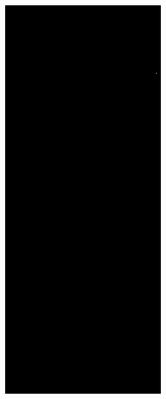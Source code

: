 <pre id="tiresult" style="font-size: 9px; background-color: #000000; font-weight: bold; padding: 4px 5px; --fs: 9px;"><b style="color:#000000">p-i-c-o-p-i-c-o-p-i-c-o-p-i-c-o-p-i-c-o-p-i-c-o-p-i-c-o-p-i-c-o-p-i-c-o-p-i-c-o-p-i-c-o-p-i-c-o-p-i-c-o-p-i-c-o-p-i-c-o-p-i-c-o-p-i-c-o-p-i-c-o-p-i-c-o-p-i-c-o-p-i-c-o-p-i-c-o-p-i-c-o-p-i-c-o-p-i-c-o-p-i-c-o-p-i-c-o-p-i-c-o-p-i-c-o-p-i-c-o-p-i-c-o-p-</b>
<b style="color:#000000">i-c-o-p-i-c-o-p-i-c-o-p-i-c-o-p-i-c-o-p-i-c-o-p-i-c-o-p-i-c-o-p-i-c-o-p-i-c-o-p-i-c-o-p-i-c-o-p-i-c-o-p-i-c-o-p-i-c-o-p-i-c-o-p-i-c-o-p-i-c-o-p-i-c-o-p-i-c-o-p-i-c-o-p-i-c-o-p-i-c-o-p-i-c-o-p-i-c-o-p-i-c-o-p-i-c-o-p-i-c-o-p-i-c-o-p-i-c-o-p-i-c-o-p-i-</b>
<b style="color:#000000">c-o-p-i-c-o-p-i-c-o-p-i-c-o-p-i-c-o-p-i-c-o-p-i-c-o-p-i-c-o-p-i-c-o-p-i-c-o-p-i-c-o-p-i-c-o-p-i-c-o-p-i-c-o-p-i-c-o-p-i-c-o-p-i-c-o-p-i-c-o-p-i-c-o-p-i-c-o-p-i-c-o-p-i-c-o-p-i-c-o-p-i-c-o-p-i-c-o-p-i-c-o-p-i-c-o-p-i-c-o-p-i-c-o-p-i-c-o-p-i-c-o-p-i-c-</b>
<b style="color:#000000">o-p-i-c-o-p-i-c-o-p-i-c-o-p-i-c-o-p-i-c-o-p-i-c-o-p-i-c-o-p-i-c-o-p-i-c-o-p-i-c-o-p-i-c-o-p-i-c-o-p-i-c-o-p-i-c-o-p-i-c-o-p-i-c-o-p-i-c-o-p-i-c-o-p-i-c-o-p-i-c-o-p-i-c-o-p-i-c-o-p-i-c-o-p-i-c-o-p-i-c-o-p-i-c-o-p-i-c-o-p-i-c-o-p-i-c-o-p-i-c-o-p-i-c-o-</b>
<b style="color:#000000">p-i-c-o-p-i-c-o-p-i-c-o-p-i-c-o-p-i-c-o-p-i-c-o-p-i-c-o-p-i-c-o-p-i-c-o-p-i-c-o-p-i-c-o-p-i-c-o-p-i-c-o-p-i-c-o-p-i-c-o-p-i-c-o-p-i-c-o-p-i-c-o-p-i-c-o-p-i-c-o-p-i-c-o-p-i-c-o-p-i-c-o-p-i-c-o-p-i-c-o-p-i-c-o-p-i-c-o-p-i-c-o-p-i-c-o-p-i-c-o-p-i-c-o-p-</b>
<b style="color:#000000">i-c-o-p-i-c-o-p-i-c-o-p-i-c-o-p-i-c-o-p-i-c-o-p-i-c-o-p-i-c-o-p-i-c-o-p-i-c-o-p-i-c-o-p-i-c-o-p-i-c-o-p-i-c-o-p-i-c-o-p-i-c-o-p-i-c-o-p-i-c-o-p-i-c-o-p-i-c-o-p-i-c-o-p-i-c-o-p-i-c-o-p-i-c-o-p-i-c-o-p-i-c-o-p-i-c-o-p-i-c-o-p-i-c-o-p-i-c-o-p-i-c-o-p-i-</b>
<b style="color:#000000">c-o-p-i-c-o-p-i-c-o-p-i-c-o-p-i-c-o-p-i-c-o-p-i-c-o-p-i-c-o-p-i-c-o-p-i-c-o-p-i-c-o-p-i-c-o-p-i-c-o-p-i-c-o-p-i-c-o-p-i-c-o-p-i-c-o-p-i-c-o-p-i-c-o-p-i-c-o-p-i-c-o-p-i-c-o-p-i-c-o-p-i-c-o-p-i-c-o-p-i-c-o-p-i-c-o-p-i-c-o-p-i-c-o-p-i-c-o-p-i-c-o-p-i-c-</b>
<b style="color:#000000">o-p-i-c-o-p-i-c-o-p-i-c-o-p-i-c-o-p-i-c-o-p-i-c-o-p-i-c-o-p-i-c-o-p-i-c-o-p-i-c-o-p-i-c-o-p-i-c-o-p-i-c-o-p-i-c-o-p-i-c-o-p-i-c-o-p-i-c-o-p-i-c-o-p-i-c-o-p-i-c-o-p-i-c-o-p-i-c-o-p-i-c-o-p-i-c-o-p-i-c-o-p-i-c-o-p-i-c-o-p-i-c-o-p-i-c-o-p-i-c-o-p-i-c-o-</b>
<b style="color:#000000">p-i-c-o-p-i-c-o-p-i-c-o-p-i-c-o-p-i-c-o-p-i-c-o-p-i-c-o-p-i-c-o-p-i-c-o-p-i-c-o-p-i-c-o-p-i-c-o-p-i-c-o-p-i-c-o-p-i-c-o-p-i-c-o-p-i-c-o-p-i-c-o-p-i-c-o-p-i-c-o-p-i-c-o-p-i-c-o-p-i-c-o-p-i-c-o-p-i-c-o-p-i-c-o-p-i-c-o-p-i-c-o-p-i-c-o-p-i-c-o-p-i-c-o-p-</b>
<b style="color:#000000">i-c-o-p-i-c-o-p-i-c-o-p-i-c-o-p-i-c-o-p-i-c-o-p-i-c-o-p-i-c-o-p-i-c-o-p-i-c-o-p-i-c-o-p-i-c-o-p-i-c-o-p-i-c-o-p-i-c-o-p-i-c-o-p-i-c-o-p-i-c-o-p-i-c-o-p-i-c-o-p-i-c-o-p-i-c-o-p-i-c-o-p-i-c-o-p-i-c-o-p-i-c-o-p-i-c-o-p-i-c-o-p-i-c-o-p-i-c-o-p-i-c-o-p-i-</b>
<b style="color:#000000">c-o-p-i-c-o-p-i-c-o-p-i-c-o-p-i-c-o-p-i-c-o-p-i-c-o-p-i-c-o-p-i-c-o-p-i-c-o-p-i-c-o-p-i-c-o-p-i-c-o-p-i-c-o-p-i-c-o-p-i-c-o-p-i-c-o-p-i-c-o-p-i-c-o-p-i-c-o-p-i-c-o-p-i-c-o-p-i-c-o-p-i-c-o-p-i-c-o-p-i-c-o-p-i-c-o-p-i-c-o-p-i-c-o-p-i-c-o-p-i-c-o-p-i-c-</b>
<b style="color:#000000">o-p-i-c-o-p-i-c-o-p-i-c-o-p-i-c-o-p-i-c-o-p-i-c-o-p-i-c-o-p-i-c-o-p-i-c-o-p-i-c-o-p-i-c-o-p-i-c-o-p-i-c-o-p-i-c-o-p-i-c-o-p-i-c-o-p-i-c-o-p-i-c-o-p-i-c-o-p-i-c-o-p-i-c-o-p-i-c-o-p-i-c-o-p-i-c-o-p-i-c-o-p-i-c-o-p-i-c-o-p-i-c-o-p-i-c-o-p-i-c-o-p-i-c-o-</b>
<b style="color:#000000">p-i-c-o-p-i-c-o-p-i-c-o-p-i-c-o-p-i-c-o-p-i-c-o-p-i-c-o-p-i-c-o-p-i-c-o-p-i-c-o-p-i-c-o-p-i-c-o-p-i-c-o-p-i-c-o-p-i-c-o-p-i-c-o-p-i-c-o-p-i-c-o-p-i-c-o-p-i-c-o-p-i-c-o-p-i-c-o-p-i-c-o-p-i-c-o-p-i-c-o-p-i-c-o-p-i-c-o-p-i-c-o-p-i-c-o-p-i-c-o-p-i-c-o-p-</b>
<b style="color:#000000">i-c-o-p-i-c-o-p-i-c-o-p-i-c-o-p-i-c-o-p-i-c-o-p-i-c-o-p-i-c-o-p-i-c-o-p-i-c-o-p-i-c-o-p-i-c-o-p-i-c-o-p-i-c-o-p-i-c-o-p-i-c-o-p-i-c-o-p-i-c-o-p-i-c-o-p-i-c-o-p-i-c-o-p-i-c-o-p-i-c-o-p-i-c-o-p-i-c-o-p-i-c-o-p-i-c-o-p-i-c-o-p-i-c-o-p-i-c-o-p-i-c-o-p-i-</b>
<b style="color:#000000">c-o-p-i-c-o-p-i-c-o-p-i-c-o-p-i-c-o-p-i-c-o-p-i-c-o-p-i-c-o-p-i-c-o-p-i-c-o-p-i-c-o-p-i-c-o-p-i-c-o-p-i-c-o-p-i-c-o-p-i-c-o-p-i-c-o-p-i-c-o-p-i-c-o-p-i-c</b><b style="color:#FFFFFF">-</b><b style="color:#000000">o-p-i-c-o-p-i-c-o-p-i-c-o-p-i-c-o-p-i-c-o-p-i-c-o-p-i-c-o-p-i-c-o-p-i-c-o-p-i-c-o-p-i-c-o-p-i-c-</b>
<b style="color:#000000">o-p-i-c-o-p-i-c-o-p-i-c-o-p-i-c-o-p-i-c-o-p-i-c-o-p-i-c-o-p-i-c-o-p-i-c-o-p-i-c-o-p-i-c-o-p-i-c-o-p-i-c-o-p-i-c-o-p-i-c-o-p-i-c-o-p-i-c-o-p-i-c-o-p-i-c-o-p-i-c-o-p-i-c-o-p-i-c-o-p-i-c-o-p-i-c-o-p-i-c-o-p-i-c-o-p-i-c-o-p-i-c-o-p-i-c-o-p-i-c-o-p-i-c-o-</b>
<b style="color:#000000">p-i-c-o-p-i-c-o-p-i-c-o-p-i-c-o-p-i-c-o-p-i-c-o-p-i-c-o-p-i-c-o-p-i-c-o-p-i-c-o-p-i-c-o-p-i-c-o-p-i-c-o-p-i-c-o-p-i-c-o-p-i-c-o-p-i-c-o-p-i-c-o-p-i-c-o-p-i-c</b><b style="color:#FFFFFF">-</b><b style="color:#000000">o-p-i-c-o-p-i-c-o-p-i-c-o-p-i-c-o-p-i-c-o-p-i-c-o-p-i-c-o-p-i-c-o-p-i-c-o-p-i-c-o-p-i-c-o-p-</b>
<b style="color:#000000">i-c-o-p-i-c-o-p-i-c-o-p-i-c-o-p-i-c-o-p-i-c-o-p-i-c-o-p-i-c-o-p-i-c-o-p-i-c-o-p-i-c-o-p-i-c-o-p-i-c-o-p-i-c-o-p-i-c-o-p-i-c-o-p-i-c-o-p-i-c-o-p-i-c-o-p-i-c-o-p</b><b style="color:#FFFFFF">-</b><b style="color:#000000">i-c-o-p-i-c-o-p-i-c-o-p-i-c-o-p-i-c-o-p-i-c-o-p-i-c-o-p-i-c-o-p-i-c-o-p-i-c-o-p-i-c-o-p-i-</b>
<b style="color:#000000">c-o-p-i-c-o-p-i-c-o-p-i-c-o-p-i-c-o-p-i-c-o-p-i-c-o-p-i-c-o-p-i-c-o-p-i-c-o-p-i-c-o-p-i-c-o-p-i-c-o-p-i-c-o-p-i-c-o-p-i-c-o-p-i-c-o-p-i-c-o-p-i-c-o-p-i-c-o-p-i-c</b><b style="color:#FFFFFF">-</b><b style="color:#000000">o-p-i-c-o-p-i-c-o-p-i-c-o-p-i-c-o-p-i-c-o-p-i-c-o-p-i-c-o-p-i-c-o-p-i-c-o-p-i-c-o-p-i-c-</b>
<b style="color:#000000">o-p-i-c-o-p-i-c-o-p-i-c-o-p-i-c-o-p-i-c-o-p-i-c-o-p-i-c-o-p-i-c-o-p-i-c-o-p-i-c-o-p-i-c-o-p-i-c-o-p-i-c-o-p-i-c-o-p-i-c-o-p-i-c-o-p-i-c-o-p-i-c-o-p-i-c-o-p-i-c-o-</b><b style="color:#FFFFFF">p-</b><b style="color:#000000">i-c-o-p-i-c-o-p-i-c-o-p-i-c-o-p-i-c-o-p-i-c-o-p-i-c-o-p-i-c-o-p-i-c-o-p-i-c-o-p-i-c-o-</b>
<b style="color:#000000">p-i-c-o-p-i-c-o-p-i-c-o-p-i-c-o-p-i-c-o-p-i-c-o-p-i-c-o-p-i-c-o-p-i-c-o-p-i-c-o-p-i-c-o-p-i-c-o-p-i-c-o-p-i-c-o-p-i-c-o-p-i-c-o-p-i-c-o-p-i-c-o-p-i-c-o-p-i-c-o-p-i</b><b style="color:#FFFFFF">-c-</b><b style="color:#000000">o-p-i-c-o-p-i-c-o-p-i-c-o-p-i-c-o-p-i-c-o-p-i-c-o-p-i-c-o-p-i-c-o-p-i-c-o-p-i-c-o-p-</b>
<b style="color:#000000">i-c-o-p-i-c-o-p-i-c-o-p-i-c-o-p-i-c-o-p-i-c-o-p-i-c-o-p-i-c-o-p-i-c-o-p-i-c-o-p-i-c-o-p-i</b><b style="color:#FFFFFF">-</b><b style="color:#000000">c-o-p-i-c-o-p-i-c-o-p-i-c-o-p-i-c-o-p-i-c-o-p-i-c-o-p-i-c-o-p-i-c-o-p-i-c-</b><b style="color:#FFFFFF">o-p-</b><b style="color:#000000">i-c-o-p-i-c-o-p-i-c-o-p-i-c-o-p-i-c-o-p-i-c-o-p-i-c-o-p-i-c-o-p-i-c-o-p-i-c-o-p-i-</b>
<b style="color:#000000">c-o-p-i-c-o-p-i-c-o-p-i-c-o-p-i-c-o-p-i-c-o-p-i-c-o-p-i-c-o-p-i-c-o-p-i-c-o-p-i-c-o-p-i-c-o-p-i-c-o-p-i-c-o-p-i-c-o-p-i-c-o-p-i-c-o-p-i-c-o-p-i-c-o-p-i-c-o-p-i-c-o-p</b><b style="color:#FFFFFF">-i-c</b><b style="color:#000000">-o-p-i-c-o-p-i-c-o-p-i-c-o-p-i-c-o-p-i-c-o-p-i-c-o-p-i-c-o-p-i-c-o-p-i-c-o-p-i-c-</b>
<b style="color:#000000">o-p-i-c-o-p-i-c-o-p-i-c-o-p-i-c-o-p-i-c-o-p-i-c-o-p-i-c-o-p-i-c-o-p-i-c-o-p-i-c-o-p-i-c-o-p-i-c-o-p-i-c-o-p-i-c-o-p-i-c-o-p-i-c-o-p-i-c-o-p-i-c-o-p-i-c-o-p-i-c-o-p-i-c</b><b style="color:#FFFFFF">-o-p</b><b style="color:#000000">-i-c-o-p-i-c-o-p-i-c-o-p-i-c-o-p-i-c-o-p-i-c-o-p-i-c-o-p-i-c-o-p-i-c-o-p-i-c-o-</b>
<b style="color:#000000">p-i-c-o-p-i-c-o-p-i-c-o-p-i-c-o-p-i-c-o-p-i-c-o-p-i-c-o-p-i-c-o-p-i-c-o-p-i-c-o-p-i-c-o-p-i-c-o-p-i-c-o-p-i-c-o-p-i-c-o-p-i-c-o-p-i-c-o-p-i-c-o-p-i-c-o-p-i-c-o-p-i-c-o</b><b style="color:#FFFFFF">-p-i-</b><b style="color:#000000">c-o-p-i-c-o-p-i-c-o-p-i-c-o-p-i-c-o-p-i-c-o-p-i-c-o-p-i-c-o-p-i-c-o-p-i-c-o-p-</b>
<b style="color:#000000">i-c-o-p-i-c-o-p-i-c-o-p-i-c-o-p-i-c-o-p-i-c-o-p-i-c-o-p-i-c-o-p-i-c-o-p-i-c-o-p-i-c-o-p-i-c-o-p-i-c-o-p-i-c-o-p-i-c-o-p-i-c-o-p-i-c-o-p-i-c-o-p-i-c-o-p-i-c-o-p-i-c-o-p-i</b><b style="color:#FFFFFF">-c-o-</b><b style="color:#000000">p-i-c-o-p-i-c-o-p-i-c-o-p-i-c-o-p-i-c-o-p-i-c-o-p-i-c-o-p-i-c-o-p-i-c-o-p-i-</b>
<b style="color:#000000">c-o-p-i-c-o-p-i-c-o-p-i-c-o-p-i-c-o-p-i-c-o-p-i-c-o-p-i-c-o-p-i-c-o-p-i-c-o-p-i-c-o-p-i-c-o-p-i-c-o-p-i-c-o-p-i-c-o-p-i-c-o-p-i-c-o-p-i-c-o-p-i-c-o-p-i-c-o-p-i-c-o-p-i-c-</b><b style="color:#FFFFFF">o-p-i</b><b style="color:#000000">-c-o-p-i-c-o-p-i-c-o-p-i-c-o-p-i-c-o-p-i-c-o-p-i-c-o-p-i-c-o-p-i-c-o-p-i-c-</b>
<b style="color:#000000">o-p-i-c-o-p-i-c-o-p-i-c-o-p-i-c-o-p-i-c-o-p-i-c-o-p-i-c-o-p-i-c-o-p-i-c-o-p-i-c-o-p-i-c-o-p-i-c-o-p-i-c-o-p-i-c-o-p-i-c-o-p-i-c-o-p-i-c-o-p-i-c-o-p-i-c-o-p-i-c-o-p-i-c-o-</b><b style="color:#FFFFFF">p-i-c-</b><b style="color:#000000">o-p-i-c-o-p-i-c-o-p-i-c-o-p-i-c-o-p-i-c-o-p-i-c-o-p-i-c-o-p-i-c-o-p-i-c-o-</b>
<b style="color:#000000">p-i-c-o-p-i-c-o-p-i-c-o-p-i-c-o-p-i-c-o-p-i-c-o-p-i-c-o-p-i-c-o-p-i-c-o-p-i-c-o-p-i-c-o-p-i-c-o-p-i-c-o-p-i-c-o-p-i-c-o-p-i-c-o-p-i-c-o-p-i-c-o-p-i-c-o-p-i-c-o-p-i-c-o-p-i</b><b style="color:#FFFFFF">-c-o-p-</b><b style="color:#000000">i-c-o-p-i-c-o-p-i-c-o-p-i-c-o-p-i-c-o-p-i-c-o-p-i-c-o-p-i-c-o-p-i-c-o-p-</b>
<b style="color:#000000">i-c-o-p-i-c-o-p-i-c-o-p-i-c-o-p-i-c-o-p-i-c-o-p-i-c-o-p-i-c-o-p-i-c-o-p-i-c-o-p-i-c-o-p-i-c-o-p-i-c-o-p-i-c-o-p-i-c-o-p-i-c-o-p-i-c-o-p-i-c-o-p-i-c-o-p-i-c-o-p-i-c-o-p-i-c-o</b><b style="color:#FFFFFF">-p-i-c</b><b style="color:#000000">-o-p-i-c-o-p-i-c-o-p-i-c-o-p-i-c-o-p-i-c-o-p-i-c-o-p-i-c-o-p-i-c-o-p-i-</b>
<b style="color:#000000">c-o-p-i-c-o-p-i-c-o-p-i-c-o-p-i-c-o-p-i-c-o-p-i-c-o-p-i-c-o-p-i-c-o-p-i-c-o-p-i-c-o-p-i-c-o-p-i-c-o-p-i-c-o-p-i-c-o-p-i-c-o-</b><b style="color:#FFFFFF">p-i</b><b style="color:#000000">-c-o-</b><b style="color:#FFFFFF">p</b><b style="color:#000000">-i-c-o-p-i-c-o-p-i-c-o-p-i-c-o-p-i-c-o-p-</b><b style="color:#FFFFFF">i-c-o-</b><b style="color:#000000">p-i-c-o-p-i-c-o-p-i-c-o-p-i-c-o-p-i-c-o-p-i-c-o-p-i-c-o-p-i-c-o-p-i-c-</b>
<b style="color:#000000">o-p-i-c-o-p-i-c-o-p-i-c-o-p-i-c-o-p-i-c-o-p-i-c-o-p-i-c-o-p-i-c-o-p-i-c-o-p-i-c-o-p-i-c-o-p-i-c-o-p-i-c-o-p-i-c-o-p-i-c-o</b><b style="color:#FFFFFF">-</b><b style="color:#000000">p-</b><b style="color:#FFFFFF">i-c-o-p-i-c-o-p-i-c-o-</b><b style="color:#000000">p-i-c-o-p-i-c-o-p-i-c-o-p-i-c-</b><b style="color:#FFFFFF">o-p-i</b><b style="color:#000000">-c-o-p-i-c-o-p-i-c-o-p-i-c-o-p-i-c-o-p-i-c-o-p-i-c-o-p-i-c-o-p-i-c-o-</b>
<b style="color:#000000">p-i-c-o-p-i-c-o-p-i-c-o-p-i-c-o-p-i-c-o-p-i-c-o-p-i-c-o-p-i-c-o-p-i-c-o-p-i-c-o-p-i-c-o-p-i-c-o-p-i-c-o-p-i-c-o-p-i-c-o-p</b><b style="color:#FFFFFF">-i-c-o-p-i-c-o-p-i-c-o-p-i-c-o-</b><b style="color:#000000">p-i-c-o-p-i-c-o-p-i-c-o-p</b><b style="color:#FFFFFF">-i-c-</b><b style="color:#000000">o-p-i-c-o-p-i-c-o-p-i-c-o-p-i-c-o-p-i-c-o-p-i-c-o-p-i-c-o-p-i-c-o-p-</b>
<b style="color:#000000">i-c-o-p-i-c-o-p-i-c-o-p-i-c-o-p-i-c-o-p-i-c-o-p-i-c-o-p-i-c-o-p-i-c-o-p-i-c-o-p-i-c-o-p-i-c-o-p-i-c-o-p-i-c-o-p-i-c-o-p-i</b><b style="color:#FFFFFF">-c-o-p-i-c-o-p-i-c-o-p-i-c-o-p-i-c-</b><b style="color:#000000">o-p-i-c-o-p-i-c-o-p-i-</b><b style="color:#FFFFFF">c-o-p</b><b style="color:#000000">-i-c-o-p-i-c-o-p-i-c-o-p-i-c-o-p-i-c-o-p-i-c-o-p-i-c-o-p-i-c-o-p-i-</b>
<b style="color:#000000">c-o-p-i-c-o-p-i-c-o-p-i-c-o-p-i-c-o-p-i-c-o-p-i-c-o-p-i-c-o-p-i-c-o-p-i-c-o-p-i-c-o-p-i-c-o-p-i-c-o-p-i-c-o-p-i-c-o-p-i-c-</b><b style="color:#FFFFFF">o-p-i-c-o-p-i-c-o-p-i-c-o-p-i-c-o-p-i-</b><b style="color:#000000">c-o-p-i-c-o-p-i-c-</b><b style="color:#FFFFFF">o-p-i-</b><b style="color:#000000">c-o-p-i-c-o-p-i-c-o-p-i-c-o-p-i-c-o-p-i-c-o-p-i-c-o-p-i-c-o-p-i-c-</b>
<b style="color:#000000">o-p-i-c-o-p-i-c-o-p-i-c-o-p-i-c-o-p-i-c-o-p-i-c-o-p-i-c-o-p-i-c-o-p-i-c-o-p-i-c-o-p-i-c-o-p-i-c-o-p-i-c-o-p-i-c-o-p-i-c-</b><b style="color:#FFFFFF">o-p-i-c-o-p-i-c-o-p-i-c-o-p-i-c-o-p-i-c-o-p</b><b style="color:#000000">-i-c-o-p-i-c-o-p-</b><b style="color:#FFFFFF">i-c-o</b><b style="color:#000000">-p-i-c-o-p-i-c-o-p-i-c-o-p-i-c-o-p-i-c-o-p-i-c-o-p-i-c-o-p-i-c-o-</b>
<b style="color:#000000">p-i-c-o-p-i-c-o-p-i-c-o-p-i-c-o-p-i-c-o-p-i-c-o-p-i-c-o-p-i-c-o-p-i-c-o-p-i-c-o-p-i-c-o-p-i-c-o-p-i-c-o-p-i-c-o-p-i-c-o-p-</b><b style="color:#FFFFFF">i-c-o-p-i-c-o-p-i-c-o-p-i-c-o-p-i-c-o-p-i-c-</b><b style="color:#000000">o-p-i-c-o-p-i-c-</b><b style="color:#FFFFFF">o-p</b><b style="color:#000000">-i-c-o-p-i-c-o-p-i-c-o-p-i-c-o-p-i-c-o-p-i-c-o-p-i-c-o-p-i-c-o-p-</b>
<b style="color:#000000">i-c-o-p-i-c-o-p-i-c-o-p-i-c-o-p-i-c-o-p-i-c-o-p-i-c-o-p-i-c-o-p-i-c-o-p-i-c-o-p-i-c-o-p-i-c-o-p-i-c-o-p-i-c-o-p-i-c-o-p-i-c</b><b style="color:#FFFFFF">-o-p-i-c-o-p-i-c-o-p-i-c-o-p-i-c-o-p-i-c-o-p-</b><b style="color:#000000">i-c-o-p-i-c-o-p</b><b style="color:#FFFFFF">-i-</b><b style="color:#000000">c-o-p-i-c-o-p-i-c-o-p-i-c-o-p-i-c-o-p-i-c-o-p-i-c-o-p-i-c-o-p-i-</b>
<b style="color:#000000">c-o-p-i-c-o-p-i-c-o-p-i-c-o-p-i-c-o-p-i-c-o-p-i-c-o-p-i-c-o-p-i-c-o-p-i-c-o-p-i-c-o-p-i-c-o-p-i-c-o-p-i-c-o-p-i-c-o-p-i-c-o-p</b><b style="color:#FFFFFF">-i-c-o-p-i-c-o-p-i-c-o-p-i-c-o-p-i-c-o-p-i-c</b><b style="color:#000000">-o-p-i-c-o-p-i-</b><b style="color:#FFFFFF">c-o</b><b style="color:#000000">-p-i-c-o-p-i-c-o-p-i-c-o-p-i-c-o-p-i-c-o-p-i-c-o-p-i-c-o-p-i-c-</b>
<b style="color:#000000">o-p-i-c-o-p-i-c-o-p-i-c-o-p-i-c-o-p-i-c-o-p-i-c-o-p-i-c-o-p-i-c-o-p-i-c-o-p-i-c-o-p-i-c-o-p-i-c-o-p-i-c-o-p-i-c-o-p-i-c-o-p-</b><b style="color:#FFFFFF">i-c-o-p-i-c-o-p-i-c-o-p-i-c-o-p-i-c-o-p-i-c-o-</b><b style="color:#000000">p-i-c-o-p-i-c-o</b><b style="color:#FFFFFF">-p</b><b style="color:#000000">-i-c-o-p-i-c-o-p-i-c-o-p-i-c-o-p-i-c-o-p-i-c-o-p-i-c-o-p-i-c-o-</b>
<b style="color:#000000">p-i-c-o-p-i-c-o-p-i-c-o-p-i-c-o-p-i-c-o-p-i-c-o-p-i-c-o-p-i-c-o-p-i-c-o-p-i-c-o-p-i-c-o-p-i-c-o-p-i-c-o-p-i-c-o-p-i-c-o-p-i-c-</b><b style="color:#FFFFFF">o-p-i-c-o-p-i-c-o-p-i-c-o-p-i-c-o-p-i-c-o-p-</b><b style="color:#000000">i-c-o-p-i-c-o-p-</b><b style="color:#FFFFFF">i-</b><b style="color:#000000">c-o-p-i-c-o-p-i-c-o-p-i-c-o-p-i-c-o-p-i-c-o-p-i-c-o-p-i-c-o-p-</b>
<b style="color:#000000">i-c-o-p-i-c-o-p-i-c-o-p-i-c-o-p-i-c-o-p-i-c-o-p-i-c-o-p-i-c-o-p-i-c-o-p-i-c-o-p-i-c-o-p-i-c-o-p-i-c-o-p-i-c-o-p-i-c-o-p-i-c-o-</b><b style="color:#FFFFFF">p</b><b style="color:#000000">-</b><b style="color:#FFFFFF">i-c-o-p-i-c-o-p-i-c-o-p-i-c-o-p-i-c-o-p-i-c</b><b style="color:#000000">-o-p-i-c-o-p-i-c</b><b style="color:#FFFFFF">-</b><b style="color:#000000">o-p-i-c-o-p-i-c-o-p-i-c-o-p-i-c-o-p-i-c-o-p-i-c-o-p-i-c-o-p-i-</b>
<b style="color:#000000">c-o-p-i-c-o-p-i-c-o-p-i-c-o-p-i-c-o-p-i-c-o-p-i-c-o-p-i-c-o-p-i-c-o-p-i-c-o-p-i-c-o-p-i-c-o-p-i-c-o-p-i-c-o-p-i-c-o-p-i-c-o-p-</b><b style="color:#FFFFFF">i-c-o-p-i-c-o-p-i-c-o-p-i-c-o-p-i-c-o-p-i-c-o</b><b style="color:#000000">-p-i-c-o-p-i-c-o-</b><b style="color:#FFFFFF">p</b><b style="color:#000000">-i-c-o-p-i-c-o-p-i-c-o-p-i-c-o-p-i-c-o-p-i-c-o-p-i-c-o-p-i-c-</b>
<b style="color:#000000">o-p-i-c-o-p-i-c-o-p-i-c-o-p-i-c-o-p-i-c-o-p-i-c-o-p-i-c-o-p-i-c-o-p-i-c-o-p-i-c-o-p-i-c-o-p-i-c-o-p-i-c-o-p-i-c-o-p-i-c-o-p-i-c</b><b style="color:#FFFFFF">-o-p-i-c-o-p-</b><b style="color:#000000">i-c-o-p-i-c-o-p-i-c-</b><b style="color:#FFFFFF">o-p-i-c-o-p-</b><b style="color:#000000">i-c-o-p-i-c-o-p-i-c-o-p-i-c-o-p-i-c-o-p-i-c-o-p-i-c-o-p-i-c-o-p-i-c-o-p-i-c-o-</b>
<b style="color:#000000">p-i-c-o-p-i-c-o-p-i-c-o-p-i-c-o-p-i-c-o-p-i-c-o-p-i-c-o-p-i-c-o-p-i-c-o-p-i-c-o-p-i-c-o-p-i-c-o-p-i-c-o-p-i-c-o-p-i-c-o-p-i-c-o-</b><b style="color:#FFFFFF">p-i-c-o-p</b><b style="color:#000000">-i-c-o-p-i-c-o-p-i-c-o-p-</b><b style="color:#FFFFFF">i-c-o-p-i-c</b><b style="color:#000000">-o-p-i-c-o-p-i-c</b><b style="color:#FFFFFF">-</b><b style="color:#000000">o-p-i-c-o-p-i-c-o-p-i-c-o-p-i-c-o-p-i-c-o-p-i-c-o-p-i-c-o-p-</b>
<b style="color:#000000">i-c-o-p-i-c-o-p-i-c-o-p-i-c-o-p-i-c-o-p-i-c-o-p-i-c-o-p-i-c-o-p-i-c-o-p-i-c-o-p-i-c-o-p-i-c-o-p-i-c-o-p-i-c-o-p-i-c-o-p-i-c-o-p-</b><b style="color:#FFFFFF">i-c-o-p-</b><b style="color:#000000">i-c-o-p-i-c-o-p-i-c-o-p-i-c</b><b style="color:#FFFFFF">-o-p-i-c-o</b><b style="color:#000000">-p-i-c-o-p-i-c-o-p-i-c-o-p-i-c-o-p-i-c-o-p-i-c-o-p-i-c-o-p-i-c-o-p-i-c-o-p-i-</b>
<b style="color:#000000">c-o-p-i-c-o-p-i-c-o-p-i-c-o-p-i-c-o-p-i-c-o-p-i-c-o-p-i-c-o-p-i-c-o-p-i-c-o-p-i-c-o-p-i-c-o-p-i-c-o-p-i-c-o-p-i-c-o-p-i-c-o-p-i-c-</b><b style="color:#FFFFFF">o-p-i-</b><b style="color:#000000">c-o-p-i-c-o-p-i-c-o-p-i-c</b><b style="color:#FFFFFF">-o-p-i-c-o-p-</b><b style="color:#000000">i-c-o-p-i-c-o-p-</b><b style="color:#FFFFFF">i</b><b style="color:#000000">-c-o-p-i-c-o-p-i-c-o-p-i-c-o-p-i-c-o-p-i-c-o-p-i-c-o-p-i-c-</b>
<b style="color:#000000">o-p-i-c-o-p-i-c-o-p-i-c-o-p-i-c-o-p-i-c-o-p-i-c-o-p-i-c-o-p-i-c-o-p-i-c-o-p-i-c-o-p-i-c-o-p-i-c-o-p-i-c-o-p-i-c-o-p-i-c-o-p-i-c-o-</b><b style="color:#FFFFFF">p-i-c-</b><b style="color:#000000">o-p-i-c-o-p-i-c-o-p-i</b><b style="color:#FFFFFF">-c-o-p-i-c-o-p-i-</b><b style="color:#000000">c-o-p-i-c-o-p-i-c-o-p-i-c-o-p-i-c-o-p-i-c-o-p-i-c-o-p-i-c-o-p-i-c-o-p-i-c-o-</b>
<b style="color:#000000">p-i-c-o-p-i-c-o-p-i-c-o-p-i-c-o-p-i-c-o-p-i-c-o-p-i-c-o-p-i-c-o-p-i-c-o-p-i-c-o-p-i-c-o-p-i-c-o-p-i-c-o-p-i-c-o-p-i-c-o-p-i-c-o-p</b><b style="color:#FFFFFF">-i-c-o</b><b style="color:#000000">-p-i-c-o-p-i-c-o-p-i-c</b><b style="color:#FFFFFF">-o-p-i-c-o-p-i-c-o</b><b style="color:#000000">-p-i-c-o-p-i-c-o-p-i-c-o-p-i-c-o-p-i-c-o-p-i-c-o-p-i-c-o-p-i-c-o-p-i-c-o-p-</b>
<b style="color:#000000">i-c-o-p-i-c-o-p-i-c-o-p-i-c-o-p-i-c-o-p-i-c-o-p-i-c-o-p-i-c-o-p-i-c-o-p-i-c-o-p-i-c-o-p-i-c-o-p-i-c-o-p-i-c-o-p-i-c-o-p-i-c-o-p-i</b><b style="color:#FFFFFF">-c-o-p</b><b style="color:#000000">-i-c-o-p-i-c-o-p-i-c-o-p-</b><b style="color:#FFFFFF">i-c-o-p-i-c-o-p</b><b style="color:#000000">-i-c-o-p-i-c-o-p-i-c-o-p-i-c-o-p-i-c-o-p-i-c-o-p-i-c-o-p-i-c-o-p-i-c-o-p-i-</b>
<b style="color:#000000">c-o-p-i-c-o-p-i-c-o-p-i-c-o-p-i-c-o-p-i-c-o-p-i-c-o-p-i-c-o-p-i-c-o-p-i-c-o-p-i-c-o-p-i-c-o-p-i-c-o-p-i-c-o-p-i-c-o-p-i-c-o-p-i-c</b><b style="color:#FFFFFF">-o-p-</b><b style="color:#000000">i-c-o-p-i-c-o-p-i-c-o-p-i</b><b style="color:#FFFFFF">-c-o-p-i-c-o-p-i-</b><b style="color:#000000">c-o-p-i-c-o-p-i-c-o-p-i-c-o-p-i-c-o-p-i-c-o-p-i-c-o-p-i-c-o-p-i-c-o-p-i-c-</b>
<b style="color:#000000">o-p-i-c-o-p-i-c-o-p-i-c-o-p-i-c-o-p-i-c-o-p-i-c-o-p-i-c-o-p-i-c-o-p-i-c-o-p-i-c-o-p-i-c-o-p-i-c-o-p-i-c-o-p-i-c-o-p-i-c-o-p-i-c-o-</b><b style="color:#FFFFFF">p-i-</b><b style="color:#000000">c-o-p-i-c-o-p-i-c-o-p-i-c-o</b><b style="color:#FFFFFF">-p-i-c-o-p-i-c-</b><b style="color:#000000">o-p-i-c-o-p-i-c-o-p-i-c-o-p-i-c-o-p-i-c-o-p-i-c-o-p-i-c-o-p-i-c-o-p-i-c-o-</b>
<b style="color:#000000">p-i-c-o-p-i-c-o-p-i-c-o-p-i-c-o-p-i-c-o-p-i-c-o-p-i-c-o-p-i-c-o-p-i-c-o-p-i-c-o-p-i-c-o-p-i-c-o-p-i-c-o-p-i-c-o-p-i-c-o-p-i-c-o-p-</b><b style="color:#FFFFFF">i-c-</b><b style="color:#000000">o-p-i-c-o-p-i-c-o-p-i-c-</b><b style="color:#FFFFFF">o-p-i-c-o-p-i-c-o-</b><b style="color:#000000">p-i-c-o-p-i-c-o-p-i-c-o-p-i-c-o-p-i-c-o-p-i-c-o-p-i-c-o-p-i-c-o-p-i-c-o-p-</b>
<b style="color:#000000">i-c-o-p-i-c-o-p-i-c-o-p-i-c-o-p-i-c-o-p-i-c-o-p-i-c-o-p-i-c-o-p-i-c-o-p-i-c-o-p-i-c-o-p-i-c-o-p-i-c-o-p-i-c-o-p-i-c-o-p-i-c-o-p-i-</b><b style="color:#FFFFFF">c-o-p</b><b style="color:#000000">-i-c-o-p-i-c-o-p-i-c-</b><b style="color:#FFFFFF">o-p-i-c-o-p-i-c-o-p-i</b><b style="color:#000000">-c-o-p-i-c-o-p-i-c-o-p-i-c-o-p-i-c-o-p-i-c-o-p-i-c-o-p-i-c-o-p-i-c-o-p-i-</b>
<b style="color:#000000">c-o-p-i-c-o-p-i-c-o-p-i-c-o-p-i-c-o-p-i-c-o-p-i-c-o-p-i-c-o-p-i-c-o-p-i-c-o-p-i-c-o-p-i-c-o-p-i-c-o-p-i-c-o-p-i-c-o-p-i-c-o-p-i-c-</b><b style="color:#FFFFFF">o-p-i-</b><b style="color:#000000">c-o-p-i-c-o-p-i-c-o-p-i</b><b style="color:#FFFFFF">-c-o-p-i-c-o-p-i-c</b><b style="color:#000000">-o-p-i-c-o-p-i-c-o-p-i-c-o-p-i-c-o-p-i-c-o-p-i-c-o-p-i-c-o-p-i-c-o-p-i-c-</b>
<b style="color:#000000">o-p-i-c-o-p-i-c-o-p-i-c-o-p-i-c-o-p-i-c-o-p-i-c-o-p-i-c-o-p-i-c-o-p-i-c-o-p-i-c-o-p-i-c-o-p-i-c-o-p-i-c-o-p-i-c-o-p-i-c-o-p-i-c-o-p</b><b style="color:#FFFFFF">-i-c-o-</b><b style="color:#000000">p-i-c-o-p-i-c-o-p-i-c-</b><b style="color:#FFFFFF">o-p-i-c-o-p-i-c-o</b><b style="color:#000000">-p-i-c-o-p-i-c-o-p-i-c-o-p-i-c-o-p-i-c-o-p-i-c-o-p-i-c-o-p-i-c-o-p-i-c-o-</b>
<b style="color:#000000">p-i-c-o-p-i-c-o-p-i-c-o-p-i-c-o-p-i-c-o-p-i-c-o-p-i-c-o-p-i-c-o-p-i-c-o-p-i-c-o-p-i-c-o-p-i-c-o-p-i-c-o-p-i-c-o-p-i-c-o-p-i-c-o-p-i</b><b style="color:#FFFFFF">-c-o-p-i-</b><b style="color:#000000">c-o-p-i-c-o-p-i-c-o</b><b style="color:#FFFFFF">-p-i-c-o-p-i-c-o-p-</b><b style="color:#000000">i-c-o-p-i-c-o-p-i-c-o-p-i-c-o-p-i-c-o-p-i-c-o-p-i-c-o-p-i-c-o-p-i-c-o-p-</b>
<b style="color:#000000">i-c-o-p-i-c-o-p-i-c-o-p-i-c-o-p-i-c-o-p-i-c-o-p-i-c-o-p-i-c-o-p-i-c-o-p-i-c-o-p-i-c-o-p-i-c-o-p-i-c-o-p-i-c-o-p-i-c-o-p-i-c-o-p-i-c</b><b style="color:#FFFFFF">-o-p-i-c-o-</b><b style="color:#000000">p-i-c-o-p-i-c-o-p</b><b style="color:#FFFFFF">-i-c-o-p-i-c-o-p-i-</b><b style="color:#000000">c-o-p-i-c-o-p-i-c-o-p-i-c-o-p-i-c-o-p-i-c-o-p-i-c-o-p-i-c-o-p-i-c-o-p-i-</b>
<b style="color:#000000">c-o-p-i-c-o-p-i-c-o-p-i-c-o-p-i-c-o-p-i-c-o-p-i-c-o-p-i-c-o-p-i-c-o-p-i-c-o-p-i-c-o-p-i-c-o-p-i-c-o-p-i-c-o-p-i-c-o-p-i-c-o-p-i-c-o</b><b style="color:#FFFFFF">-p-i-c-o-p-i-</b><b style="color:#000000">c-o-p-i-c-o-p</b><b style="color:#FFFFFF">-i-c-o-p-i-c-o-p-i-c</b><b style="color:#000000">-o-p-i-c-o-p-i-c-o-p-i-c-o-p-i-c-o-p-i-c-o-p-i-c-o-p-i-c-o-p-i-c-o-p-i-c-</b>
<b style="color:#000000">o-p-i-c-o-p-i-c-o-p-i-c-o-p-i-c-o-p-i-c-o-p-i-c-o-p-i-c-o-p-i-c-o-p-i-c-o-p-i-c-o-p-i-c-o-p-i-c-o-p-i-c-o-p-i-c-o-p-i-c-o-p-i-c-o-p</b><b style="color:#FFFFFF">-i-c-o-p-i-c-o-</b><b style="color:#000000">p-i-c-o-</b><b style="color:#FFFFFF">p</b><b style="color:#000000">-</b><b style="color:#FFFFFF">i-c-o-p-i-c-o-p-i-c-o</b><b style="color:#000000">-p-i-c-o-p-i-c-o-p-i-c-o-p-i-c-o-p-i-c-o-p-i-c-o-p-i-c-o-p-i-c-o-p-i-c-o-</b>
<b style="color:#000000">p-i-c-o-p-i-c-o-p-i-c-o-p-i-c-o-p-i-c-o-p-i-c-o-p-i-c-o-p-i-c-o-p-i-c-o-p-i-c-o-p-i-c-o-p-i-c-o-p-i-c-o-p-i-c-o-p-i-c-o-p-i-c-o-p-i</b><b style="color:#FFFFFF">-c-o-p-i-c-o-p-i</b><b style="color:#000000">-c-o-</b><b style="color:#FFFFFF">p-i-c-o-p-i-c-o-p-i-c-o-p</b><b style="color:#000000">-i-c-o-p-i-c-o-p-i-c-o-p-i-c-o-p-i-c-o-p-i-c-o-p-i-c-o-p-i-c-o-p-i-c-o-p-</b>
<b style="color:#000000">i-c-o-p-i-c-o-p-i-c-o-p-i-c-o-p-i-c-o-p-i-c-o-p-i-c-o-p-i-c-o-p-i-c-o-p-i-c-o-p-i-c-o-p-i-c-o-p-i-c-o-p-i-c-o-p-i-c-o-p-i-c-o-p-i-c</b><b style="color:#FFFFFF">-o-p-i-c-o-p-i-c</b><b style="color:#000000">-o</b><b style="color:#FFFFFF">-p-i-c-o-p-i-c-o-p-i-c-o-p-i</b><b style="color:#000000">-c-o-p-i-c-o-p-i-c-o-p-i-c-o-p-i-c-o-p-i-c-o-p-i-c-o-p-i-c-o-p-i-c-o-p-i-</b>
<b style="color:#000000">c-o-p-i-c-o-p-i-c-o-p-i-c-o-p-i-c-o-p-i-c-o-p-i-c-o-p-i-c-o-p-i-c-o-p-i-c-o-p-i-c-o-p-i-c-o-p-i-c-o-p-i-c-o-p-i-c-o-p-i-c-o-p-i-c-</b><b style="color:#FFFFFF">o-p-i-c-o-p-</b><b style="color:#000000">i-c-o-p-i-</b><b style="color:#FFFFFF">c-o-p-i-c-o-p-i-c-o-p-i-c</b><b style="color:#000000">-o-p-i-c-o-p-i-c-o-p-i-c-o-p-i-c-o-p-i-c-o-p-i-c-o-p-i-c-o-p-i-c-o-p-i-c-</b>
<b style="color:#000000">o-p-i-c-o-p-i-c-o-p-i-c-o-p-i-c-o-p-i-c-o-p-i-c-o-p-i-c-o-p-i-c-o-p-i-c-o-p-i-c-o-p-i-c-o-p-i-c-o-p-i-c-o-p-i-c-o-p-i-c-o-p-i-c-o-p</b><b style="color:#FFFFFF">-i-c-o-p-i-</b><b style="color:#000000">c-o-p-i-c-o</b><b style="color:#FFFFFF">-p-i-c-o-p-i-c-o-p-i-c-o-p-i</b><b style="color:#000000">-c-o-p-i-c-o-p-i-c-o-p-i-c-o-p-i-c-o-p-i-c-o-p-i-c-o-p-i-c-o-p-i-c-o-</b>
<b style="color:#000000">p-i-c-o-p-i-c-o-p-i-c-o-p-i-c-o-p-i-c-o-p-i-c-o-p-i-c-o-p-i-c-o-p-i-c-o-p-i-c-o-p-i-c-o-p-i-c-o-p-i-c-o-p-i-c-o-p-i-c-o-p-i-c-o-p-i</b><b style="color:#FFFFFF">-c</b><b style="color:#000000">-o-p-</b><b style="color:#FFFFFF">i-c-</b><b style="color:#000000">o-p-i-c-o-p</b><b style="color:#FFFFFF">-i-c-o-p-i-c-o-p-i-c-o-p-i-c</b><b style="color:#000000">-o-p-i-c-o-p-i-c-o-p-i-c-o-p-i-c-o-p-i-c-o-p-i-c-o-p-i-c-o-p-i-c-o-p-</b>
<b style="color:#000000">i-c-o-p-i-c-o-p-i-c-o-p-i-c-o-p-i-c-o-p-i-c-o-p-i-c-o-p-i-c-o-p-i-c-o-p-i-c-o-p-i-c-o-p-i-c-o-p-i-c-o-p-i-c-o-p-i-c-o-p-i-c-o-p-i-c-o-p-i-c-o-p-i-c-o-p-i-c-</b><b style="color:#FFFFFF">o-p-i-c-o-p-i-c-o-p-i-c-</b><b style="color:#000000">o-p-i-c-o-p-i-c-o-p-i-c-o-p-i-c-o-p-i-c-o-p-i-c-o-p-i-c-o-p-i-c-o-p-i-</b>
<b style="color:#000000">c-o-p-i-c-o-p-i-c-o-p-i-c-o-p-i-c-o-p-i-c-o-p-i-c-o-p-i-c-o-p-i-c-o-p-i-c-o-p-i-c-o-p-i-c-o-p-i-c-o-p-i-c-o-p-i-c-o-p-i-c-o-p-i-c-o-p-i-c-o-p-i-c-o-p-i-c-o-p-i</b><b style="color:#FFFFFF">-c-o-p-i-c-o-p-i-c-o</b><b style="color:#000000">-p-i-c-o-p-i-c-o-p-i-c-o-p-i-c-o-p-i-c-o-p-i-c-o-p-i-c-o-p-i-c-o-p-i-c-</b>
<b style="color:#000000">o-p-i-c-o-p-i-c-o-p-i-c-o-p-i-c-o-p-i-c-o-p-i-c-o-p-i-c-o-p-i-c-o-p-i-c-o-p-i-c-o-p-i-c-o-p-i-c-o-p-i-c-o-p-i-c-o-p-i-c-o-p-i-c-o-p-i-c-o-p-i-c-o-p-i-c-o-p-i-c-o</b><b style="color:#FFFFFF">-p-i-c-o-p-i-c-o-</b><b style="color:#000000">p-i-c-o-p-i-c-o-p-i-c-o-p-i-c-o-p-i-c-o-p-i-c-o-p-i-c-o-p-i-c-o-p-i-c-o-</b>
<b style="color:#000000">p-i-c-o-p-i-c-o-p-i-c-o-p-i-c-o-p-i-c-o-p-i-c-o-p-i-c-o-p-i-c-o-p-i-c-o-p-i-c-o-p-i-c-o-p-i-c-o-p-i-c-o-p-i-c-o-p-i-c-o-p-i-c-o-p-i-c-o-p-i-c-o-p-i-c-o-p-i-c-o-</b><b style="color:#FFFFFF">p-i-c-o-p-i-c-o-p-</b><b style="color:#000000">i-c-o-p-i-c-o-p-i-c-o-p-i-c-o-p-i-c-o-p-i-c-o-p-i-c-o-p-i-c-o-p-i-c-o-p-</b>
<b style="color:#000000">i-c-o-p-i-c-o-p-i-c-o-p-i-c-o-p-i-c-o-p-i-c-o-p-i-c-o-p-i-c-o-p-i-c-o-p-i-c-o-p-i-c-o-p-i-c-o-p-i-c-o-p-i-c-o-p-i-c-o-p-i-c-o-p-i-c-o-p-i-c-o-p-i-c-o-p-i-c-o-p-</b><b style="color:#FFFFFF">i-c-o-p-i-c-o-</b><b style="color:#000000">p</b><b style="color:#FFFFFF">-i</b><b style="color:#000000">-c-o-p-i-c-o-p-i-c-o-p-i-c-o-p-i-c-o-p-i-c-o-p-i-c-o-p-i-c-o-p-i-c-o-p-i-</b>
<b style="color:#000000">c-o-p-i-c-o-p-i-c-o-p-i-c-o-p-i-c-o-p-i-c-o-p-i-c-o-p-i-c-o-p-i-c-o-p-i-c-o-p-i-c-o-p-i-c-o-p-i-c-o-p-i-c-o-p-i-c-o-p-i-c-o-p-i-c-o-p-i-c-o-p-i-c-o-p-i-c-o-p-i-</b><b style="color:#FFFFFF">c-o-p-i-c-o-p</b><b style="color:#000000">-i-c-o-p-i-c-o-p-i-c-o-p-i-c-o-p-i-c-o-p-i-c-o-p-i-c-o-p-i-c-o-p-i-c-o-p-i-c-</b>
<b style="color:#000000">o-p-i-c-o-p-i-c-o-p-i-c-o-p-i-c-o-p-i-c-o-p-i-c-o-p-i-c-o-p-i-c-o-p-i-c-o-p-i-c-o-p-i-c-o-p-i-c-o-p-i-c-o-p-i-c-o-p-i-c-o-p-i-c-o-p-i-c-o-p-i-c-o-p-i-c-o-p-i-c-</b><b style="color:#FFFFFF">o-p-i-c-o-p-i</b><b style="color:#000000">-c-o-p-i-c-o-p-i-c-o-p-i-c-o-p-i-c-o-p-i-c-o-p-i-c-o-p-i-c-o-p-i-c-o-p-i-c-o-</b>
<b style="color:#000000">p-i-c-o-p-i-c-o-p-i-c-o-p-i-c-o-p-i-c-o-p-i-c-o-p-i-c-o-p-i-c-o-p-i-c-o-p-i-c-o-p-i-c-o-p-i-c-o-p-i-c-o-p-i-c-o-p-i-c-o-p-i-c-o-p-i-c-o-p-i-c-o-p-i-c-o-p-i-c-</b><b style="color:#FFFFFF">o-p-i-c-o-p-i-</b><b style="color:#000000">c-o-p-i-c-o-p-i-c-o-p-i-c-o-p-i-c-o-p-i-c-o-p-i-c-o-p-i-c-o-p-i-c-o-p-i-c-o-p-</b>
<b style="color:#000000">i-c-o-p-i-c-o-p-i-c-o-p-i-c-o-p-i-c-o-p-i-c-o-p-i-c-o-p-i-c-o-p-i-c-o-p-i-c-o-p-i-c-o-p-i-c-o-p-i-c-o-p-i-c-o-p-i-c-o-p-i-c-o-p-i-c-o-p-i-c-o-p-i-c-o-p-i-c-</b><b style="color:#FFFFFF">o-p-i-c-o-p-i-c</b><b style="color:#000000">-o-p-i-c-o-p-i-c-o-p-i-c-o-p-i-c-o-p-i-c-o-p-i-c-o-p-i-c-o-p-i-c-o-p-i-c-o-p-i-</b>
<b style="color:#000000">c-o-p-i-c-o-p-i-c-o-p-i-c-o-p-i-c-o-p-i-c-o-p-i-c-o-p-i-c-o-p-i-c-o-p-i-c-o-p-i-c-o-p-i-c-o-p-i-c-o-p-i-c-o-p-i-c-o-p-i-c-o-p-i-c-o-p-i-c-o</b><b style="color:#FFFFFF">-p-i-c</b><b style="color:#000000">-o-p-i-c-o-</b><b style="color:#FFFFFF">p-i-c-o-p-i-c-o</b><b style="color:#000000">-p-i-c-o-p-i-c-o-p-i-c-o-p-i-c-o-p-i-c-o-p-i-c-o-p-i-c-o-p-i-c-o-p-i-c-o-p-i-c-</b>
<b style="color:#000000">o-p-i-c-o-p-i-c-o-p-i-c-o-p-i-c-o-p-i-c-o-p-i-c-o-p-i-c-o-p-i-c-o-p-i-c-o-p-i-c-o-p-i-c-o-p-i-c-o-p-i-c-o-p-i-c-o-p-i-c-o-p-i-c-o-p-i-c</b><b style="color:#FFFFFF">-o-p-i-c-o-p-i-c-</b><b style="color:#000000">o-p-</b><b style="color:#FFFFFF">i-c-o-p-i-c-o-</b><b style="color:#000000">p-i-c-o-p-i-c-o-p-i-c-o-p-i-c-o-p-i-c-o-p-i-c-o-p-i-c-o-p-i-c-o-p-i-c-o-p-i-c-o-</b>
<b style="color:#000000">p-i-c-o-p-i-c-o-p-i-c-o-p-i-c-o-p-i-c-o-p-i-c-o-p-i-c-o-p-i-c-o-p-i-c-o-p-i-c-o-p-i-c-o-p-i-c-o-p-i-c-o-p-i-c-o-p-i-c-o-p-i-c-o-p-i-c-o-p</b><b style="color:#FFFFFF">-i-c-o-p-i-c-o-p-i-c-o-p-i-c-o-p</b><b style="color:#000000">-i-c-o-p-i-c-o-p-i-c-o-p-i-c-o-p-i-c-o-p-i-c-o-p-i-c-o-p-i-c-o-p-i-c-o-p-i-c-o-p-</b>
<b style="color:#000000">i-c-o-p-i-c-o-p-i-c-o-p-i-c-o-p-i-c-o-p-i-c-o-p-i-c-o-p-i-c-o-p-i-c-o-p-i-c-o-p-i-c-o-p-i-c-o-p-i-c-o-p-i-c-o-p-i-c-o-p-i-c-o-p-i-c-o-p-i-c</b><b style="color:#FFFFFF">-o-p-i-c-o-p-i-c-o-p-i-c-o-p-</b><b style="color:#000000">i-c-o-p-i-c-o-p-i-c-o-p-i-c-o-p-i-c-o-p-i-c-o-p-i-c-o-p-i-c-o-p-i-c-o-p-i-c-o-p-i-</b>
<b style="color:#000000">c-o-p-i-c-o-p-i-c-o-p-i-c-o-p-i-c-o-p-i-c-o-p-i-c-o-p-i-c-o-p-i-c-o-p-i-c-o-p-i-c-o-p-i-c-o-p-i-c-o-p-i-c-o-p-i-c-o-p-i-c-o-p-i-c-o-p-i-c-</b><b style="color:#FFFFFF">o-p-i-c-o-p-i-c-o-p-i-c-o-p-i</b><b style="color:#000000">-c-o-p-i-c-o-p-i-c-o-p-i-c-o-p-i-c-o-p-i-c-o-p-i-c-o-p-i-c-o-p-i-c-o-p-i-c-o-p-i-c-</b>
<b style="color:#000000">o-p-i-c-o-p-i-c-o-p-i-c-o-p-i-c-o-p-i-c-o-p-i-c-o-p-i-c-o-p-i-c-o-p-i-c-o-p-i-c-o-p-i-c-o-p-i-c-o-p-i-c-o-p-i-c-o-p-i-c-o-p-i-c-o-p-i-c-o</b><b style="color:#FFFFFF">-p-i-c-o-p-i-c-o-p-i-c-o-p-i</b><b style="color:#000000">-c-o-p-i-c-o-p-i-c-o-p-i-c-o-p-i-c-o-p-i-c-o-p-i-c-o-p-i-c-o-p-i-c-o-p-i-c-o-p-i-c-o-</b>
<b style="color:#000000">p-i-c-o-p-i-c-o-p-i-c-o-p-i-c-o-p-i-c-o-p-i-c-o-p-i-c-o-p-i-c-o-p-i-c-o-p-i-c-o-p-i-c-o-p-i-c-o-p-i-c-o-p-i-c-o-p-i-c-o-p-i-c-o-p-i-c-o</b><b style="color:#FFFFFF">-p-i-c-o-p-i-c-o-p-i-c-o-p-i-</b><b style="color:#000000">c-o-p-i-c-o-p-i-c-o-p-i-c-o-p-i-c-o-p-i-c-o-p-i-c-o-p-i-c-o-p-i-c-o-p-i-c-o-p-i-c-o-p-</b>
<b style="color:#000000">i-c-o-p-i-c-o-p-i-c-o-p-i-c-o-p-i-c-o-p-i-c-o-p-i-c-o-p-i-c-o-p-i-c-o-p-i-c-o-p-i-c-o-p-i-c-o-p-i-c-o-p-i-c-o-p-i-c-o-p-i-c-o-p-i-c-o-p-</b><b style="color:#FFFFFF">i-c-o-p-i-c-o-p-i-c-o-p-i-c</b><b style="color:#000000">-o-p-i-c-o-p-i-c-o-p-i-c-o-p-i-c-o-p-i-c-o-p-i-c-o-p-i-c-o-p-i-c-o-p-i-c-o-p-i-c-o-p-i-</b>
<b style="color:#000000">c-o-p-i-c-o-p-i-c-o-p-i-c-o-p-i-c-o-p-i-c-o-p-i-c-o-p-i-c-o-p-i-c-o-p-i-c-o-p-i-c-o-p-i-c-o-p-i-c-o-p-i-c-o-p-i-c-o-p-i-c-o-p-i-c-o-p-i</b><b style="color:#FFFFFF">-c-o-p-i-c-o-p-i-c-o-p-i-c</b><b style="color:#000000">-o-p-i-c-o-p-i-c-o-p-i-c-o-p-i-c-o-p-i-c-o-p-i-c-o-p-i-c-o-p-i-c-o-p-i-c-o-p-i-c-o-p-i-c-</b>
<b style="color:#000000">o-p-i-c-o-p-i-c-o-p-i-c-o-p-i-c-o-p-i-c-o-p-i-c-o-p-i-c-o-p-i-c-o-p-i-c-o-p-i-c-o-p-i-c-o-p-i-c-o-p-i-c-o-p-i-c-o-p-i-c-o-p-i-c-o-p-i-c-</b><b style="color:#FFFFFF">o-p-i-c-o-p-i-c-o-p-i-c</b><b style="color:#000000">-o-p-i-c-o-p-i-c-o-p-i-c-o-p-i-c-o-p-i-c-o-p-i-c-o-p-i-c-o-p-i-c-o-p-i-c-o-p-i-c-o-p-i-c-o-</b>
<b style="color:#000000">p-i-c-o-p-i-c-o-p-i-c-o-p-i-c-o-p-i-c-o-p-i-c-o-p-i-c-o-p-i-c-o-p-i-c-o-p-i-c-o-p-i-c-o-p-i-c-o-p-i-c-o-p-i-c-o-p-i-c-o-p-i-c-o-p-i-c-o-</b><b style="color:#FFFFFF">p-i-c-o-p-i-c-o-p-i</b><b style="color:#000000">-c-o-p-i-c-o-p-i-c-o-p-i-c-o-p-i-c-o-p-i-c-o-p-i-c-o-p-i-c-o-p-i-c-o-p-i-c-o-p-i-c-o-p-i-c-o-p-</b>
<b style="color:#000000">i-c-o-p-i-c-o-p-i-c-o-p-i-c-o-p-i-c-o-p-i-c-o-p-i-c-o-p-i-c-o-p-i-c-o-p-i-c-o-p-i-c-o-p-i-c-o-p-i-c-o-p-i-c-o-p-i-c-o-p-i-c-o-p-i-c-o-p-</b><b style="color:#FFFFFF">i-c-o-p-i-c-o-p-</b><b style="color:#000000">i-c-o-p-i-c-o-p-i-c-o-p-i-c-o-p-i-c-o-p-i-c-o-p-i-c-o-p-i-c-o-p-i-c-o-p-i-c-o-p-i-c-o-p-i-c-o-p-i-</b>
<b style="color:#000000">c-o-p-i-c-o-p-i-c-o-p-i-c-o-p-i-c-o-p-i-c-o-p-i-c-o-p-i-c-o-p-i-c-o-p-i-c-o-p-i-c-o-p-i-c-o-p-i-c-o-p-i-c-o-p-i-c-o-p-i-c-o-p-i-c-o-p-i-</b><b style="color:#FFFFFF">c-o-p-i-c-o</b><b style="color:#000000">-p-i-c-o-p-i-c-o-p-i-c-o-p-i-c-o-p-i-c-o-p-i-c-o-p-i-c-o-p-i-c-o-p-i-c-o-p-i-c-o-p-i-c-o-p-i-c-o-p-i-c-</b>
<b style="color:#000000">o-p-i-c-o-p-i-c-o-p-i-c-o-p-i-c-o-p-i-c-o-p-i-c-o-p-i-c-o-p-i-c-o-p-i-c-o-p-i-c-o-p-i-c-o-p-i-c-o-p-i-c-o-p-i-c-o-p-i-c-o-p-i-c-o-p-i-c-o-p-i-c-o-p-i-c-o-p-i-c-o-p-i-c-o-p-i-c-o-p-i-c-o-p-i-c-o-p-i-c-o-p-i-c-o-p-i-c-o-p-i-c-o-p-i-c-o-p-i-c-o-p-i-c-o-</b>
<b style="color:#000000">p-i-c-o-p-i-c-o-p-i-c-o-p-i-c-o-p-i-c-o-p-i-c-o-p-i-c-o-p-i-c-o-p-i-c-o-p-i-c-o-p-i-c-o-p-i-c-o-p-i-c-o-p-i-c-o-p-i-c-o-p-i-c-o-p-i-c-o-p-i-c-o-p-i-c-o-p-i-c-o-p-i-c-o-p-i-c-o-p-i-c-o-p-i-c-o-p-i-c-o-p-i</b><b style="color:#FFFFFF">-</b><b style="color:#000000">c-o-p-i-c-o-p-i-c-o-p-i-c-o-p-i-c-o-p-i-c-o-p-</b>
<b style="color:#000000">i-c-o-p-i-c-o-p-i-c-o-p-i-c-o-p-i-c-o-p-i-c-o-p-i-c-o-p-i-c-o-p-i-c-o-p-i-c-o-p-i-c-o-p-i-c-o-p-i-c-o-p-i-c-o-p-i-c-o-p-i-c-o-p-i-c-o-p-i-c-o-p-i-c-o-p-i-c-o-p-i-c-o-p-i-c-o-p-i-c-o-p-i-c-o-p-i-c-o-p-i-c-o-p-i-c-o-p-i-c-o-p-i-c-o-p-i-c-o-p-i-c-o-p-i-</b>
<b style="color:#000000">c-o-p-i-c-o-p-i-c-o-p-i-c-o-p-i-c-o-p-i-c-o-p-i-c-o-p-i-c-o-p-i-c-o-p-i-c-o-p-i-c-o-p-i-c-o-p-i-c-o-p-i-c-o-p-i-c-o-p-i-c-o-p-i-c-o-p-i-c-o-p-i-c-o-p-i-c-o-p-i-c-o-p-i-c-o-p-i-c-o-p-i-c-o-p-i-c-o-p-i-c-o-p-i-c-o-p-i-c-o-p-i-c-o-p-i-c-o-p-i-c-o-p-i-c-</b>
<b style="color:#000000">o-p-i-c-o-p-i-c-o-p-i-c-o-p-i-c-o-p-i-c-o-p-i-c-o-p-i-c-o-p-i-c-o-p-i-c-o-p-i-c-o-p-i-c-o-p-i-c-o-p-i-c-o-p-i-c-o-p-i-c-o-p-i-c-o-p-i-c-o-p-i-c-o-p-i-c-o-p-i-c-o-p-i-c-o-p-i-c-o-p-i-c-o-p-i-c-o-p-i-c-o-p-i-c-o-p-i-c-o-p-i-c-o-p-i-c-o-p-i-c-o-p-i-c-o-</b>
<b style="color:#000000">p-i-c-o-p-i-c-o-p-i-c-o-p-i-c-o-p-i-c-o-p-i-c-o-p-i-c-o-p-i-c-o-p-i-c-o-p-i-c-o-p-i-c-o-p-i-c-o-p-i-c-o-p-i-c-o-p-i-c-o-p-i-c-o-p-i-c-o-p-i-c-o-p-i-c-o-p-i-c-o-p-i-c-o-p-i-c-o-p-i-c-o-p-i-c-o-p-i-c-o-p-i-c-o-p-i-c-o-p-i-c-o-p-i-c-o-p-i-c-o-p-i-c-o-p-</b>
<b style="color:#000000">i-c-o-p-i-c-o-p-i-c-o-p-i-c-o-p-i-c-o-p-i-c-o-p-i-c-o-p-i-c-o-p-i-c-o-p-i-c-o-p-i-c-o-p-i-c-o-p-i-c-o-p-i-c-o-p-i-c-o-p-i-c-o-p-i-c-o-p-i-c-o-p-i-c-o-p-i-c-o-p-i-c-o-p-i-c-o-p-i-c-o-p-i-c-o-p-i-c-o-p-i-c-o-p-i-c-o-p-i-c-o-p-i-c-o-p-i-c-o-p-i-c-o-p-i-</b>
<b style="color:#000000">c-o-p-i-c-o-p-i-c-o-p-i-c-o-p-i-c-o-p-i-c-o-p-i-c-o-p-i-c-o-p-i-c-o-p-i-c-o-p-i-c-o-p-i-c-o-p-i-c-o-p-i-c-o-p-i-c-o-p-i-c-o-p-i-c-o-p-i-c-o-p-i-c-o-p-i-c-o-p-i-c-o-p-i-c-o-p-i-c-o-p-i-c-o-p-i-c-o-p-i-c-o-p-i-c-o-p-i-c-o-p-i-c-o-p-i-c-o-p-i-c-o-p-i-c-</b>
<b style="color:#000000">o-p-i-c-o-p-i-c-o-p-i-c-o-p-i-c-o-p-i-c-o-p-i-c-o-p-i-c-o-p-i-c-o-p-i-c-o-p-i-c-o-p-i-c-o-p-i-c-o-p-i-c-o-p-i-c-o-p-i-c-o-p-i-c-o-p-i-c-o-p-i-c-o-p-i-c-o-p-i-c-o-p-i-c-o-p-i-c-o-p-i-c-o-p-i-c-o-p-i-c-o-p-i-c-o-p-i-c-o-p-i-c-o-p-i-c-o-p-i-c-o-p-i-c-o-</b>
<b style="color:#000000">p-i-c-o-p-i-c-o-p-i-c-o-p-i-c-o-p-i-c-o-p-i-c-o-p-i-c-o-p-i-c-o-p-i-c-o-p-i-c-o-p-i-c-o-p-i-c-o-p-i-c-o-p-i-c-o-p-i-c-o-p-i-c-o-p-i-c-o-p-i-c-o-p-i-c-o-p-i-c-o-p-i-c-o-p-i-c-o-p-i-c-o-p-i-c-o-p-i-c-o-p-i-c-o-p-i-c-o-p-i-c-o-p-i-c-o-p-i-c-o-p-i-c-o-p-</b>
<b style="color:#000000">i-c-o-p-i-c-o-p-i-c-o-p-i-c-o-p-i-c-o-p-i-c-o-p-i-c-o-p-i-c-o-p-i-c-o-p-i-c-o-p-i-c-o-p-i-c-o-p-i-c-o-p-i-c-o-p-i-c-o-p-i-c-o-p-i-c-o-p-i-c-o-p-i-c-o-p-i-c-o-p-i-c-o-p-i-c-o-p-i-c-o-p-i-c-o-p-i-c-o-p-i-c-o-p-i-c-o-p-i-c-o-p-i-c-o-p-i-c-o-p-i-c-o-p-i-</b>
<b style="color:#000000">c-o-p-i-c-o-p-i-c-o-p-i-c-o-p-i-c-o-p-i-c-o-p-i-c-o-p-i-c-o-p-i-c-o-p-i-c-o-p-i-c-o-p-i-c-o-p-i-c-o-p-i-c-o-p-i-c-o-p-i-c-o-p-i-c-o-p-i-c-o-p-i-c-o-p-i-c-o-p-i-c-o-p-i-c-o-p-i-c-o-p-i-c-o-p-i-c-o-p-i-c-o-p-i-c-o-p-i-c-o-p-i-c-o-p-i-c-o-p-i-c-o-p-i-c-</b>
<b style="color:#000000">o-p-i-c-o-p-i-c-o-p-i-c-o-p-i-c-o-p-i-c-o-p-i-c-o-p-i-c-o-p-i-c-o-p-i-c-o-p-i-c-o-p-i-c-o-p-i-c-o-p-i-c-o-p-i-c-o-p-i-c-o-p-i-c-o-p-i-c-o-p-i-c-o-p-i-c-o-p-i-c-o-p-i-c-o-p-i-c-o-p-i-c-o-p-i-c-o-p-i-c-o-p-i-c-o-p-i-c-o-p-i-c-o-p-i-c-o-p-i-c-o-p-i-c-o-</b>
<b style="color:#000000">p-i-c-o-p-i-c-o-p-i-c-o-p-i-c-o-p-i-c-o-p-i-c-o-p-i-c-o-p-i-c-o-p-i-c-o-p-i-c-o-p-i-c-o-p-i-c-o-p-i-c-o-p-i-c-o-p-i-c-o-p-i-c-o-p-i-c-o-p-i-c-o-p-i-c-o-p-i-c-o-p-i-c-o-p-i-c-o-p-i-c-o-p-i-c-o-p-i-c-o-p-i-c-o-p-i-c-o-p-i-c-o-p-i-c-o-p-i-c-o-p-i-c-o-p-</b>
<b style="color:#000000">i-c-o-p-i-c-o-p-i-c-o-p-i-c-o-p-i-c-o-p-i-c-o-p-i-c-o-p-i-c-o-p-i-c-o-p-i-c-o-p-i-c-o-p-i-c-o-p-i-c-o-p-i-c-o-p-i-c-o-p-i-c-o-p-i-c-o-p-i-c-o-p-i-c-o-p-i-c-o-p-i-c-o-p-i-c-o-p-i-c-o-p-i-c-o-p-i-c-o-p-i-c-o-p-i-c-o-p-i-c-o-p-i-c-o-p-i-c-o-p-i-c-o-p-i-</b>
<b style="color:#000000">c-o-p-i-c-o-p-i-c-o-p-i-c-o-p-i-c-o-p-i-c-o-p-i-c-o-p-i-c-o-p-i-c-o-p-i-c-o-p-i-c-o-p-i-c-o-p-i-c-o-p-i-c-o-p-i-c-o-p-i-c-o-p-i-c-o-p-i-c-o-p-i-c-o-p-i-c-o-p-i-c-o-p-i-c-o-p-i-c-o-p-i-c-o-p-i-c-o-p-i-c-o-p-i-c-o-p-i-c-o-p-i-c-o-p-i-c-o-p-i-c-o-p-i-c-</b>
<b style="color:#000000">o-p-i-c-o-p-i-c-o-p-i-c-o-p-i-c-o-p-i-c-o-p-i-c-o-p-i-c-o-p-i-c-o-p-i-c-o-p-i-c-o-p-i-c-o-p-i-c-o-p-i-c-o-p-i-c-o-p-i-c-o-p-i-c-o-p-i-c-o-p-i-c-o-p-i-c-o-p-i-c-o-p-i-c-o-p-i-c-o-p-i-c-o-p-i-c-o-p-i-c-o-p-i-c-o-p-i-c-o-p-i-c-o-p-i-c-o-p-i-c-o-p-i-c-o-</b>
<b style="color:#000000">p-i-c-o-p-i-c-o-p-i-c-o-p-i-c-o-p-i-c-o-p-i-c-o-p-i-c-o-p-i-c-o-p-i-c-o-p-i-c-o-p-i-c-o-p-i-c-o-p-i-c-o-p-i-c-o-p-i-c-o-p-i-c-o-p-i-c-o-p-i-c-o-p-i-c-o-p-i-c-o-p-i-c-o-p-i-c-o-p-i-c-o-p-i-c-o-p-i-c-o-p-i-c-o-p-i-c-o-p-i-c-o-p-i-c-o-p-i-c-o-p-i-c-o-p-</b>
<b style="color:#000000">i-c-o-p-i-c-o-p-i-c-o-p-i-c-o-p-i-c-o-p-i-c-o-p-i-c-o-p-i-c-o-p-i-c-o-p-i-c-o-p-i-c-o-p-i-c-o-p-i-c-o-p-i-c-o-p-i-c-o-p-i-c-o-p-i-c-o-p-i-c-o-p-i-c-o-p-i-c-o-p-i-c-o-p-i-c-o-p-i-c-o-p-i-c-o-p-i-c-o-p-i-c-o-p-i-c-o-p-i-c-o-p-i-c-o-p-i-c-o-p-i-c-o-p-i-</b>
<b style="color:#000000">c-o-p-i-c-o-p-i-c-o-p-i-c-o-p-i-c-o-p-i-c-o-p-i-c-o-p-i-c-o-p-i-c-o-p-i-c-o-p-i-c-o-p-i-c-o-p-i-c-o-p-i-c-o-p-i-c-o-p-i-c-o-p-i-c-o-p-i-c-o-p-i-c-o-p-i-c-o-p-i-c-o-p-i-c-o-p-i-c-o-p-i-c-o-p-i-c-o-p-i-c-o-p-i-c-o-p-i-c-o-p-i-c-o-p-i-c-o-p-i-c-o-p-i-c-</b>
<b style="color:#000000">o-p-i-c-o-p-i-c-o-p-i-c-o-p-i-c-o-p-i-c-o-p-i-c-o-p-i-c-o-p-i-c-o-p-i-c-o-p-i-c-o-p-i-c-o-p-i-c-o-p-i-c-o-p-i-c-o-p-i-c-o-p-i-c-o-p-i-c-o-p-i-c-o-p-i-c-o-p-i-c-o-p-i-c-o-p-i-c-o-p-i-c-o-p-i-c-o-p-i-c-o-p-i-c-o-p-i-c-o-p-i-c-o-p-i-c-o-p-i-c-o-p-i-c-o-</b>
<b style="color:#000000">p-i-c-o-p-i-c-o-p-i-c-o-p-i-c-o-p-i-c-o-p-i-c-o-p-i-c-o-p-i-c-o-p-i-c-o-p-i-c-o-p-i-c-o-p-i-c-o-p-i-c-o-p-i-c-o-p-i-c-o-p-i-c-o-p-i-c-o-p-i-c-o-p-i-c-o-p-i-c-o-p-i-c-o-p-i-c-o-p-i-c-o-p-i-c-o-p-i-c-o-p-i-c-o-p-i-c-o-p-i-c-o-p-i-c-o-p-i-c-o-p-i-c-o-p-</b>
<b style="color:#000000">i-c-o-p-i-c-o-p-i-c-o-p-i-c-o-p-i-c-o-p-i-c-o-p-i-c-o-p-i-c-o-p-i-c-o-p-i-c-o-p-i-c-o-p-i-c-o-p-i-c-o-p-i-c-o-p-i-c-o-p-i-c-o-p-i-c-o-p-i-c-o-p-i-c-o-p-i-c-o-p-i-c-o-p-i-c-o-p-i-c-o-p-i-c-o-p-i-c-o-p-i-c-o-p-i-c-o-p-i-c-o-p-i-c-o-p-i-c-o-p-i-c-o-p-i-</b>
<b style="color:#000000">c-o-p-i-c-o-p-i-c-o-p-i-c-o-p-i-c-o-p-i-c-o-p-i-c-o-p-i-c-o-p-i-c-o-p-i-c-o-p-i-c-o-p-i-c-o-p-i-c-o-p-i-c-o-p-i-c-o-p-i-c-o-p-i-c-o-p-i-c-o-p-i-c-o-p-i-c-o-p-i-c-o-p-i-c-o-p-i-c-o-p-i-c-o-p-i-c-o-p-i-c-o-p-i-c-o-p-i-c-o-p-i-c-o-p-i-c-o-p-i-c-o-p-i-c-</b>
<b style="color:#000000">o-p-i-c-o-p-i-c-o-p-i-c-o-p-i-c-o-p-i-c-o-p-i-c-o-p-i-c-o-p-i-c-o-p-i-c-o-p-i-c-o-p-i-c-o-p-i-c-o-p-i-c-o-p-i-c-o-p-i-c-o-p-i-c-o-p-i-c-o-p-i-c-o-p-i-c-o-p-i-c-o-p-i-c-o-p-i-c-o-p-i-c-o-p-i-c-o-p-i-c-o-p-i-c-o-p-i-c-o-p-i-c-o-p-i-c-o-p-i-c-o-p-i-c-o-</b>
<b style="color:#000000">p-i-c-o-p-i-c-o-p-i-c-o-p-i-c-o-p-i-c-o-p-i-c-o-p-i-c-o-p-i-c-o-p-i-c-o-p-i-c-o-p-i-c-o-p-i-c-o-p-i-c-o-p-i-c-o-p-i-c-o-p-i-c-o-p-i-c-o-p-i-c-o-p-i-c-o-p-i-c-o-p-i-c-o-p-i-c-o-p-i-c-o-p-i-c-o-p-i-c-o-p-i-c-o-p-i-c-o-p-i-c-o-p-i-c-o-p-i-c-o-p-i-c-o-p-</b>
<b style="color:#000000">i-c-o-p-i-c-o-p-i-c-o-p-i-c-o-p-i-c-o-p-i-c-o-p-i-c-o-p-i-c-o-p-i-c-o-p-i-c-o-p-i-c-o-p-i-c-o-p-i-c-o-p-i-c-o-p-i-c-o-p-i-c-o-p-i-c-o-p-i-c-o-p-i-c-o-p-i-c-o-p-i-c-o-p-i-c-o-p-i-c-o-p-i-c-o-p-i-c-o-p-i-c-o-p-i-c-o-p-i-c-o-p-i-c-o-p-i-c-o-p-i-c-o-p-i-</b>
<b style="color:#000000">c-o-p-i-c-o-p-i-c-o-p-i-c-o-p-i-c-o-p-i-c-o-p-i-c-o-p-i-c-o-p-i-c-o-p-i-c-o-p-i-c-o-p-i-c-o-p-i-c-o-p-i-c-o-p-i-c-o-p-i-c-o-p-i-c-o-p-i-c-o-p-i-c-o-p-i-c-o-p-i-c-o-p-i-c-o-p-i-c-o-p-i-c-o-p-i-c-o-p-i-c-o-p-i-c-o-p-i-c-o-p-i-c-o-p-i-c-o-p-i-c-o-p-i-c-</b>
<b style="color:#000000">o-p-i-c-o-p-i-c-o-p-i-c-o-p-i-c-o-p-i-c-o-p-i-c-o-p-i-c-o-p-i-c-o-p-i-c-o-p-i-c-o-p-i-c-o-p-i-c-o-p-i-c-o-p-i-c-o-p-i-c-o-p-i-c-o-p-i-c-o-p-i-c-o-p-i-c-o-p-i-c-o-p-i-c-o-p-i-c-o-p-i-c-o-p-i-c-o-p-i-c-o-p-i-c-o-p-i-c-o-p-i-c-o-p-i-c-o-p-i-c-o-p-i-c-o-</b>
<b style="color:#000000">p-i-c-o-p-i-c-o-p-i-c-o-p-i-c-o-p-i-c-o-p-i-c-o-p-i-c-o-p-i-c-o-p-i-c-o-p-i-c-o-p-i-c-o-p-i-c-o-p-i-c-o-p-i-c-o-p-i-c-o-p-i-c-o-p-i-c-o-p-i-c-o-p-i-c-o-p-i-c-o-p-i-c-o-p-i-c-o-p-i-c-o-p-i-c-o-p-i-c-o-p-i-c-o-p-i-c-o-p-i-c-o-p-i-c-o-p-i-c-o-p-i-c-o-p-</b>
<b style="color:#000000">i-c-o-p-i-c-o-p-i-c-o-p-i-c-o-p-i-c-o-p-i-c-o-p-i-c-o-p-i-c-o-p-i-c-o-p-i-c-o-p-i-c-o-p-i-c-o-p-i-c-o-p-i-c-o-p-i-c-o-p-i-c-o-p-i-c-o-p-i-c-o-p-i-c-o-p-i-c-o-p-i-c-o-p-i-c-o-p-i-c-o-p-i-c-o-p-i-c-o-p-i-c-o-p-i-c-o-p-i-c-o-p-i-c-o-p-i-c-o-p-i-c-o-p-i-</b>
<b style="color:#000000">c-o-p-i-c-o-p-i-c-o-p-i-c-o-p-i-c-o-p-i-c-o-p-i-c-o-p-i-c-o-p-i-c-o-p-i-c-o-p-i-c-o-p-i-c-o-p-i-c-o-p-i-c-o-p-i-c-o-p-i-c-o-p-i-c-o-p-i-c-o-p-i-c-o-p-i-c-o-p-i-c-o-p-i-c-o-p-i-c-o-p-i-c-o-p-i-c-o-p-i-c-o-p-i-c-o-p-i-c-o-p-i-c-o-p-i-c-o-p-i-c-o-p-i-c-</b>
<b style="color:#000000">o-p-i-c-o-p-i-c-o-p-i-c-o-p-i-c-o-p-i-c-o-p-i-c-o-p-i-c-o-p-i-c-o-p-i-c-o-p-i-c-o-p-i-c-o-p-i-c-o-p-i-c-o-p-i-c-o-p-i-c-o-p-i-c-o-p-i-c-o-p-i-c-o-p-i-c-o-p-i-c-o-p-i-c-o-p-i-c-o-p-i-c-o-p-i-c-o-p-i-c-o-p-i-c-o-p-i-c-o-p-i-c-o-p-i-c-o-p-i-c-o-p-i-c-o-</b>
<b style="color:#000000">p-i-c-o-p-i-c-o-p-i-c-o-p-i-c-o-p-i-c-o-p-i-c-o-p-i-c-o-p-i-c-o-p-i-c-o-p-i-c-o-p-i-c-o-p-i-c-o-p-i-c-o-p-i-c-o-p-i-c-o-p-i-c-o-p-i-c-o-p-i-c-o-p-i-c-o-p-i-c-o-p-i-c-o-p-i-c-o-p-i-c-o-p-i-c-o-p-i-c-o-p-i-c-o-p-i-c-o-p-i-c-o-p-i-c-o-p-i-c-o-p-i-c-o-p-</b>
<b style="color:#000000">i-c-o-p-i-c-o-p-i-c-o-p-i-c-o-p-i-c-o-p-i-c-o-p-i-c-o-p-i-c-o-p-i-c-o-p-i-c-o-p-i-c-o-p-i-c-o-p-i-c-o-p-i-c-o-p-i-c-o-p-i-c-o-p-i-c-o-p-i-c-o-p-i-c-o-p-i-c-o-p-i-c-o-p-i-c-o-p-i-c-o-p-i-c-o-p-i-c-o-p-i-c-o-p-i-c-o-p-i-c-o-p-i-c-o-p-i-c-o-p-i-c-o-p-i-</b>
<b style="color:#000000">c-o-p-i-c-o-p-i-c-o-p-i-c-o-p-i-c-o-p-i-c-o-p-i-c-o-p-i-c-o-p-i-c-o-p-i-c-o-p-i-c-o-p-i-c-o-p-i-c-o-p-i-c-o-p-i-c-o-p-i-c-o-p-i-c-o-p-i-c-o-p-i-c-o-p-i-c-o-p-i-c-o-p-i-c-o-p-i-c-o-p-i-c-o-p-i-c-o-p-i-c-o-p-i-c-o-p-i-c-o-p-i-c-o-p-i-c-o-p-i-c-o-p-i-c-</b>
<b style="color:#000000">o-p-i-c-o-p-i-c-o-p-i-c-o-p-i-c-o-p-i-c-o-p-i-c-o-p-i-c-o-p-i-c-o-p-i-c-o-p-i-c-o-p-i-c-o-p-i-c-o-p-i-c-o-p-i-c-o-p-i-c-o-p-i-c-o-p-i-c-o-p-i-c-o-p-i-c-o-p-i-c-o-p-i-c-o-p-i-c-o-p-i-c-o-p-i-c-o-p-i-c-o-p-i-c-o-p-i-c-o-p-i-c-o-p-i-c-o-p-i-c-o-p-i-c-o-</b>
<b style="color:#000000">p-i-c-o-p-i-c-o-p-i-c-o-p-i-c-o-p-i-c-o-p-i-c-o-p-i-c-o-p-i-c-o-p-i-c-o-p-i-c-o-p-i-c-o-p-i-c-o-p-i-c-o-p-i-c-o-p-i-c-o-p-i-c-o-p-i-c-o-p-i-c-o-p-i-c-o-p-i-c-o-p-i-c-o-p-i-c-o-p-i-c-o-p-i-c-o-p-i-c-o-p-i-c-o-p-i-c-o-p-i-c-o-p-i-c-o-p-i-c-o-p-i-c-o-p-</b>
</pre>
